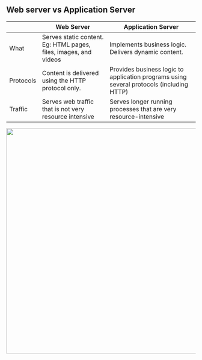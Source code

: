 ## Web server vs Application Server

||Web Server|Application Server|
|---|---|---|
|What|Serves static content. Eg: HTML pages, files, images, and videos|Implements business logic. Delivers dynamic content.|
|Protocols|Content is delivered using the HTTP protocol only.|Provides business logic to application programs using several protocols (including HTTP)|
|Traffic|Serves web traffic that is not very resource intensive|Serves longer running processes that are very resource-intensive|

<img src=./App_webserver.png width="600" />
